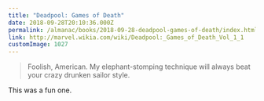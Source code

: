 ```yaml
---
title: "Deadpool: Games of Death"
date: 2018-09-28T20:10:36.000Z
permalink: /almanac/books/2018-09-28-deadpool-games-of-death/index.html
link: http://marvel.wikia.com/wiki/Deadpool:_Games_of_Death_Vol_1_1
customImage: 1027
---
```


> Foolish, American. My elephant-stomping technique will always beat your crazy drunken sailor style.

This was a fun one.